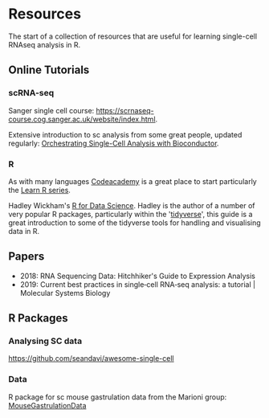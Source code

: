 # Resources
The start of a collection of resources that are useful for learning single-cell RNAseq analysis in R.

## Online Tutorials
### scRNA-seq
Sanger single cell course:
https://scrnaseq-course.cog.sanger.ac.uk/website/index.html.

Extensive introduction to sc analysis from some great people, updated regularly:
[Orchestrating Single-Cell Analysis with Bioconductor](https://osca.bioconductor.org/).

### R
As with many languages [Codeacademy](https://www.codecademy.com/) is a great place to start particularly the [Learn R series](https://www.codecademy.com/learn/learn-r).

Hadley Wickham's [R for Data Science](https://r4ds.had.co.nz/). Hadley is the author of a number of very popular R packages, particularly within the '[tidyverse](https://www.tidyverse.org)', this guide is a great introduction to some of the tidyverse tools for handling and visualising data in R.

## Papers
- 2018: RNA Sequencing Data: Hitchhiker's Guide to Expression Analysis
- 2019: Current best practices in single‐cell RNA‐seq analysis: a tutorial | Molecular Systems Biology


## R Packages 
### Analysing SC data
https://github.com/seandavi/awesome-single-cell

### Data
R package for sc mouse gastrulation data from the Marioni group: [MouseGastrulationData](https://bioconductor.org/packages/devel/data/experiment/html/MouseGastrulationData.html)
